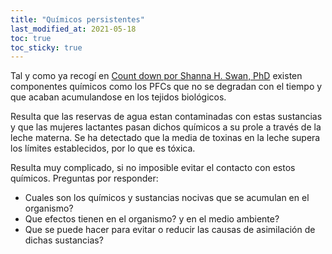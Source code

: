 ```yaml
---
title: "Químicos persistentes"
last_modified_at: 2021-05-18
toc: true
toc_sticky: true
---
```


Tal y como ya recogí en [Count down por Shanna H. Swan, PhD](/libros/reviews/count-down/) existen componentes químicos como los PFCs que no se degradan con el tiempo y que acaban acumulandose en los tejidos biológicos.

Resulta que las reservas de agua estan contaminadas con estas sustancias y que las mujeres lactantes pasan dichos químicos a su prole a través de la leche materna. Se ha detectado que la media de toxinas en la leche supera los límites establecidos, por lo que es tóxica.

Resulta muy complicado, si no imposible evitar el contacto con estos químicos.
Preguntas por responder:
- Cuales son los químicos y sustancias nocivas que se acumulan en el organismo?
- Que efectos tienen en el organismo? y en el medio ambiente?
- Que se puede hacer para evitar o reducir las causas de asimilación de dichas sustancias?